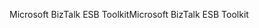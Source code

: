 <span data-ttu-id="289da-101">Microsoft BizTalk ESB Toolkit</span><span class="sxs-lookup"><span data-stu-id="289da-101">Microsoft BizTalk ESB Toolkit</span></span>